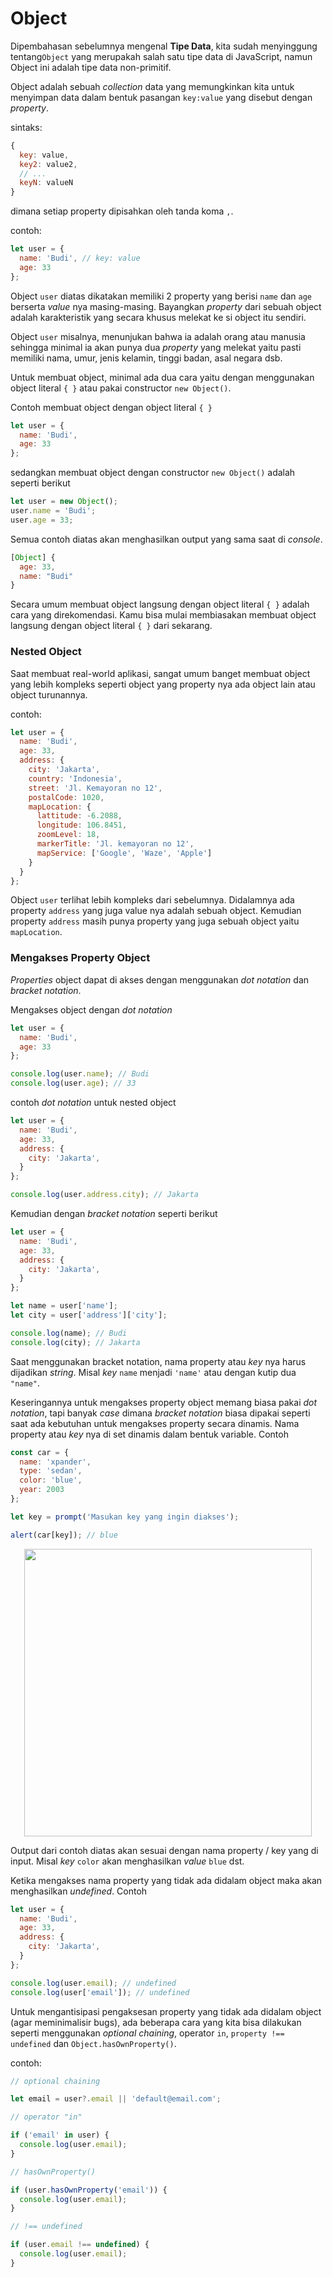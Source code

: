# Object

Dipembahasan sebelumnya mengenal **Tipe Data**, kita sudah menyinggung tentang```Object``` yang merupakah salah satu tipe data di JavaScript, namun Object ini adalah tipe data non-primitif. 

Object adalah sebuah _collection_ data yang memungkinkan kita untuk menyimpan data dalam bentuk pasangan ```key:value``` yang disebut dengan _property_.

sintaks:

```javascript
{
  key: value,
  key2: value2,
  // ...
  keyN: valueN
}
```

dimana setiap property dipisahkan oleh tanda koma ```,```.

contoh:

```javascript
let user = {
  name: 'Budi', // key: value
  age: 33
};
```

Object ```user``` diatas dikatakan memiliki 2 property yang berisi ```name``` dan ```age``` berserta _value_ nya masing-masing. Bayangkan _property_ dari sebuah object adalah karakteristik yang secara khusus melekat ke si object itu sendiri.

Object ```user``` misalnya, menunjukan bahwa ia adalah orang atau manusia sehingga minimal ia akan punya dua _property_ yang melekat yaitu pasti memiliki nama, umur, jenis kelamin, tinggi badan, asal negara dsb.


Untuk membuat object, minimal ada dua cara yaitu dengan menggunakan object literal ```{ }``` atau pakai constructor ```new Object()```.

Contoh membuat object dengan object literal ```{ }```

```javascript
let user = {
  name: 'Budi',
  age: 33
};
```

sedangkan membuat object dengan constructor ```new Object()``` adalah seperti berikut

```javascript
let user = new Object();
user.name = 'Budi';
user.age = 33;
```

Semua contoh diatas akan menghasilkan output yang sama saat di _console_.

```javascript
[Object] {
  age: 33,
  name: "Budi"
}
```

Secara umum membuat object langsung dengan object literal ```{ }``` adalah cara yang direkomendasi. Kamu bisa mulai membiasakan membuat object langsung dengan object literal ```{ }``` dari sekarang.

### Nested Object

Saat membuat real-world aplikasi, sangat umum banget membuat object yang lebih kompleks seperti object yang property nya ada object lain atau object turunannya.

contoh:

```javascript
let user = {
  name: 'Budi',
  age: 33,
  address: {
    city: 'Jakarta',
    country: 'Indonesia',
    street: 'Jl. Kemayoran no 12',
    postalCode: 1020,
    mapLocation: {
      lattitude: -6.2088,
      longitude: 106.8451,
      zoomLevel: 18,
      markerTitle: 'Jl. kemayoran no 12',
      mapService: ['Google', 'Waze', 'Apple']
    }
  }
};
```

Object ```user``` terlihat lebih kompleks dari sebelumnya. Didalamnya ada property ```address``` yang
juga value nya adalah sebuah object. Kemudian property ```address``` masih punya property yang juga sebuah object yaitu ```mapLocation```.

### Mengakses Property Object

_Properties_ object dapat di akses dengan menggunakan _dot notation_ dan _bracket notation_.

Mengakses object dengan _dot notation_

```javascript
let user = {
  name: 'Budi',
  age: 33
};

console.log(user.name); // Budi
console.log(user.age); // 33
```

contoh _dot notation_ untuk nested object

```javascript
let user = {
  name: 'Budi',
  age: 33,
  address: {
    city: 'Jakarta',
  }
};

console.log(user.address.city); // Jakarta
```

Kemudian dengan _bracket notation_ seperti berikut

```javascript
let user = {
  name: 'Budi',
  age: 33,
  address: {
    city: 'Jakarta',
  }
};

let name = user['name'];
let city = user['address']['city'];

console.log(name); // Budi
console.log(city); // Jakarta
```

Saat menggunakan bracket notation, nama property atau _key_ nya harus dijadikan _string_. Misal _key_ ```name``` menjadi ```'name'``` atau dengan kutip dua ```"name"```.

Keseringannya untuk mengakses property object memang biasa pakai _dot notation_, tapi banyak _case_ dimana _bracket notation_ biasa dipakai seperti saat ada kebutuhan untuk mengakses property secara dinamis.
Nama property atau _key_ nya di set dinamis dalam bentuk variable. Contoh

```javascript
const car = {
  name: 'xpander',
  type: 'sedan',
  color: 'blue',
  year: 2003
};

let key = prompt('Masukan key yang ingin diakses');

alert(car[key]); // blue
```

<div align="center">
  <img src="https://github.com/user-attachments/assets/f442150d-c1e2-4230-b52c-6e0c49563e71" 
  width="460"
  />
</div>

Output dari contoh diatas akan sesuai dengan nama property / key yang di input. Misal _key_ ```color``` akan menghasilkan _value_ ```blue``` dst.

Ketika mengakses nama property yang tidak ada didalam object maka akan menghasilkan _undefined_. Contoh

```javascript
let user = {
  name: 'Budi',
  age: 33,
  address: {
    city: 'Jakarta',
  }
};

console.log(user.email); // undefined
console.log(user['email']); // undefined
```

Untuk mengantisipasi pengaksesan property yang tidak ada didalam object (agar meminimalisir bugs), ada beberapa cara yang kita bisa dilakukan seperti menggunakan _optional chaining_, operator ```in```, ```property !== undefined``` dan ```Object.hasOwnProperty()```.

contoh:

```javascript
// optional chaining

let email = user?.email || 'default@email.com';

// operator "in"

if ('email' in user) {
  console.log(user.email);
}

// hasOwnProperty()

if (user.hasOwnProperty('email')) {
  console.log(user.email);
}

// !== undefined

if (user.email !== undefined) {
  console.log(user.email);
}
```



